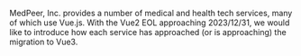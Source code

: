 MedPeer, Inc. provides a number of medical and health tech services, many of which use Vue.js.
With the Vue2 EOL approaching 2023/12/31, we would like to introduce how each service has approached (or is approaching) the migration to Vue3.
